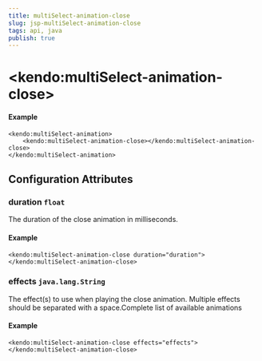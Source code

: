 ```yaml
---
title: multiSelect-animation-close
slug: jsp-multiSelect-animation-close
tags: api, java
publish: true
---
```


# \<kendo:multiSelect-animation-close\>



#### Example
    <kendo:multiSelect-animation>
        <kendo:multiSelect-animation-close></kendo:multiSelect-animation-close>
    </kendo:multiSelect-animation>

## Configuration Attributes

### duration `float`

The duration of the close animation in milliseconds.

#### Example
    <kendo:multiSelect-animation-close duration="duration">
    </kendo:multiSelect-animation-close>

### effects `java.lang.String`

The effect(s) to use when playing the close animation. Multiple effects should be separated with a space.Complete list of available animations

#### Example
    <kendo:multiSelect-animation-close effects="effects">
    </kendo:multiSelect-animation-close>

